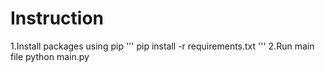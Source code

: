 # Instruction

1.Install packages using pip
'''
pip install -r requirements.txt
'''
2.Run main file
python main.py
